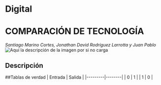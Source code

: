 # Digital
# COMPARACIÓN DE TECNOLOGÍA
_Santiago Marino Cortes, Jonathan David Rodríguez Larrotta y Juan Pablo_
![Aquí la descripción de la imagen por si no carga](https://raw.githubusercontent.com/jurodriguezlo/Proyecto-Final-Electr-nica-Digital/master/Imágenes/EscudoUNAL1.jpg)
## Descripción
##Tablas de verdad
| Entrada | Salida |
|---------|--------|
|    0    |    1   |
|    1    |    0   |

